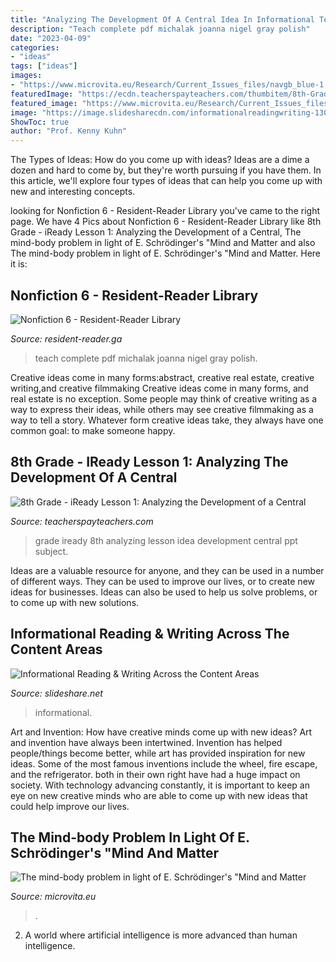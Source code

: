 ```yaml
---
title: "Analyzing The Development Of A Central Idea In Informational Text Level H - Informational Reading &amp; Writing Across The Content Areas"
description: "Teach complete pdf michalak joanna nigel gray polish"
date: "2023-04-09"
categories:
- "ideas"
tags: ["ideas"]
images:
- "https://www.microvita.eu/Research/Current_Issues_files/navgb_blue-1.jpg"
featuredImage: "https://ecdn.teacherspayteachers.com/thumbitem/8th-Grade-iReady-Lesson-1-Analyzing-the-Development-of-a-Central-Idea-PPT-5208685-1580397787/original-5208685-4.jpg"
featured_image: "https://www.microvita.eu/Research/Current_Issues_files/navgb_blue-1.jpg"
image: "https://image.slidesharecdn.com/informationalreadingwriting-130820225629-phpapp01/95/informational-reading-writing-across-the-content-areas-18-638.jpg?cb=1389112656"
ShowToc: true
author: "Prof. Kenny Kuhn"
---
```



The Types of Ideas: How do you come up with ideas?
Ideas are a dime a dozen and hard to come by, but they're worth pursuing if you have them. In this article, we'll explore four types of ideas that can help you come up with new and interesting concepts.

	

		
looking for Nonfiction 6 - Resident-Reader Library you've came to the right page. We have 4 Pics about Nonfiction 6 - Resident-Reader Library like 8th Grade - iReady Lesson 1: Analyzing the Development of a Central, The mind-body problem in light of E. Schrödinger&#039;s &quot;Mind and Matter and also The mind-body problem in light of E. Schrödinger&#039;s &quot;Mind and Matter. Here it is:
		
    
## Nonfiction 6 - Resident-Reader Library

<img loading=lazy src="https://images-na.ssl-images-amazon.com/images/I/612EMPtwRLL._SX324_BO1,204,203,200_.jpg" onerror="this.onerror=null;this.src='https://tse1.mm.bing.net/th?id=OIP.RuYmssS_yGlMfx6r_WoU8QAAAA&amp;pid=15.1';" alt="Nonfiction 6 - Resident-Reader Library">

_Source: resident-reader.ga_

>teach complete pdf michalak joanna nigel gray polish. 

	

Creative ideas come in many forms:abstract, creative real estate, creative writing,and creative filmmaking
Creative ideas come in many forms, and real estate is no exception. Some people may think of creative writing as a way to express their ideas, while others may see creative filmmaking as a way to tell a story. Whatever form creative ideas take, they always have one common goal: to make someone happy.

    
## 8th Grade - IReady Lesson 1: Analyzing The Development Of A Central

<img loading=lazy src="https://ecdn.teacherspayteachers.com/thumbitem/8th-Grade-iReady-Lesson-1-Analyzing-the-Development-of-a-Central-Idea-PPT-5208685-1580397787/original-5208685-4.jpg" onerror="this.onerror=null;this.src='https://tse1.mm.bing.net/th?id=OIP.7sGuUVsIbGo_oyyg4xzglgAAAA&amp;pid=15.1';" alt="8th Grade - iReady Lesson 1: Analyzing the Development of a Central">

_Source: teacherspayteachers.com_

>grade iready 8th analyzing lesson idea development central ppt subject. 

	

Ideas are a valuable resource for anyone, and they can be used in a number of different ways. They can be used to improve our lives, or to create new ideas for businesses. Ideas can also be used to help us solve problems, or to come up with new solutions.

    
## Informational Reading &amp; Writing Across The Content Areas

<img loading=lazy src="https://image.slidesharecdn.com/informationalreadingwriting-130820225629-phpapp01/95/informational-reading-writing-across-the-content-areas-18-638.jpg?cb=1389112656" onerror="this.onerror=null;this.src='https://tse4.mm.bing.net/th?id=OIP.WSvSGHD3V6TOWTHyV01u4wHaFj&amp;pid=15.1';" alt="Informational Reading &amp; Writing Across the Content Areas">

_Source: slideshare.net_

>informational. 

	

Art and Invention: How have creative minds come up with new ideas?
Art and invention have always been intertwined. Invention has helped people/things become better, while art has provided inspiration for new ideas. Some of the most famous inventions include the wheel, fire escape, and the refrigerator. both in their own right have had a huge impact on society. With technology advancing constantly, it is important to keep an eye on new creative minds who are able to come up with new ideas that could help improve our lives.

    
## The Mind-body Problem In Light Of E. Schrödinger&#039;s &quot;Mind And Matter

<img loading=lazy src="https://www.microvita.eu/Research/Current_Issues_files/navgb_blue-1.jpg" onerror="this.onerror=null;this.src='https://tse4.mm.bing.net/th?id=OIP.l-e0kCjmZBoGGghTXsXT1gHaA8&amp;pid=15.1';" alt="The mind-body problem in light of E. Schrödinger&#039;s &quot;Mind and Matter">

_Source: microvita.eu_

>. 

	

2. A world where artificial intelligence is more advanced than human intelligence. 

